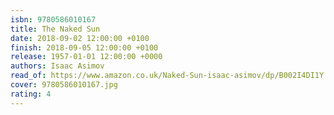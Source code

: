 ```yaml
---
isbn: 9780586010167
title: The Naked Sun
date: 2018-09-02 12:00:00 +0100
finish: 2018-09-05 12:00:00 +0100
release: 1957-01-01 12:00:00 +0000
authors: Isaac Asimov
read_of: https://www.amazon.co.uk/Naked-Sun-isaac-asimov/dp/B002I4DI1Y
cover: 9780586010167.jpg
rating: 4
---
```

